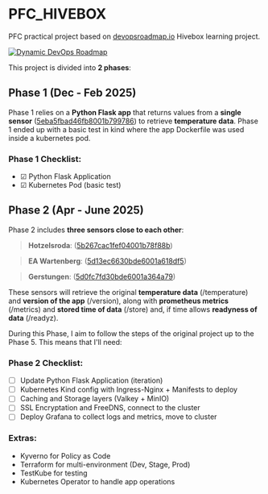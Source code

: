 # PFC_HIVEBOX

PFC practical project based on [devopsroadmap.io](https://devopsroadmap.io/projects/hivebox/) Hivebox learning project.

[![Dynamic DevOps Roadmap](https://devopshive.net/badges/dynamic-devops-roadmap.svg)](https://github.com/DevOpsHiveHQ/dynamic-devops-roadmap)

This project is divided into **2 phases**:

## Phase 1 (Dec - Feb 2025)

Phase 1 relies on a **Python Flask app** that returns values from a **single sensor** ([5eba5fbad46fb8001b799786](https://opensensemap.org/explore/5eba5fbad46fb8001b799786)) to retrieve **temperature data**. Phase 1 ended up with a basic test in kind where the app Dockerfile was used inside a kubernetes pod.

### Phase 1 Checklist:
- &#9745; Python Flask Application
- &#9745; Kubernetes Pod (basic test)


## Phase 2 (Apr - June 2025)

Phase 2 includes **three sensors close to each other**:
 > **Hotzelsroda**: ([5b267cac1fef04001b78f88b](https://opensensemap.org/explore/5b267cac1fef04001b78f88b)) 
 
 > **EA Wartenberg**: ([5d13ec6630bde6001a618df5](https://opensensemap.org/explore/5d13ec6630bde6001a618df5)) 

 > **Gerstungen**: ([5d0fc7fd30bde6001a364a79](https://opensensemap.org/explore/5d0fc7fd30bde6001a364a79))

These sensors will retrieve the original **temperature data** (/temperature) and  **version of the app** (/version), along with  **prometheus metrics** (/metrics) and  **stored time of data** (/store) and, if time allows  **readyness of data** (/readyz).

During this Phase, I aim to follow the steps of the original project up to the Phase 5. This means that I'll need:

### Phase 2 Checklist:
- &#9744; Update Python Flask Application (iteration)
- &#9744; Kubernetes Kind config with Ingress-Nginx + Manifests to deploy
- &#9744; Caching and Storage layers (Valkey + MinIO)
- &#9744; SSL Encryptation and FreeDNS, connect to the cluster
- &#9744; Deploy Grafana to collect logs and metrics, move to cluster

### Extras:
- Kyverno for Policy as Code
- Terraform for multi-environment (Dev, Stage, Prod)
- TestKube for testing
- Kubernetes Operator to handle app operations



